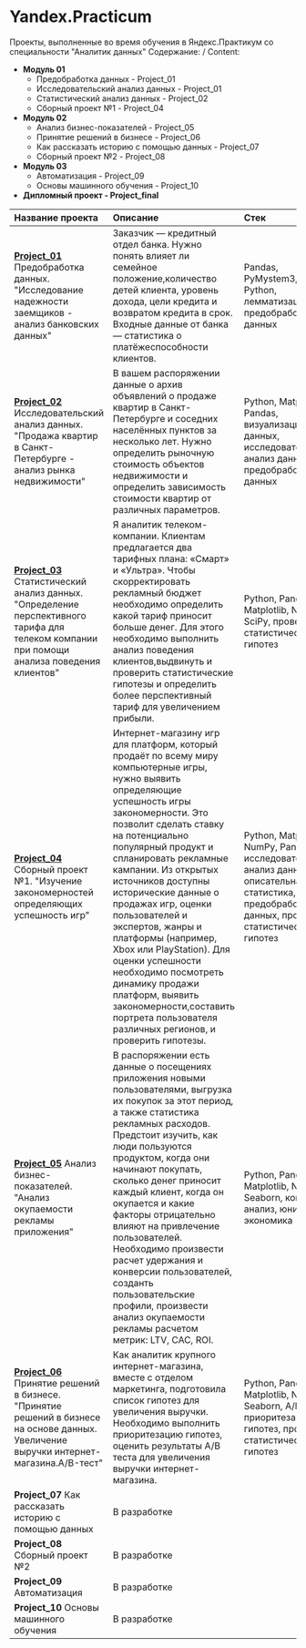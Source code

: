 # Yandex.Practicum
Проекты, выполненные во время обучения в Яндекс.Практикум со специальности "Аналитик данных"
Содержание: / Content:
- **Модуль 01**
  - Предобработка данных - Project_01
  - Исследовательский анализ данных - Project_01
  - Статистический анализ данных - Project_02
  - Сборный проект №1 - Project_04
- **Модуль 02**
  - Анализ бизнес-показателей - Project_05
  - Принятие решений в бизнесе - Project_06
  - Как рассказать историю с помощью данных - Project_07 
  - Сборный проект №2 - Project_08
- **Модуль 03**
  - Автоматизация - Project_09
  - Основы машинного обучения - Project_10
- **Дипломный проект - Project_final**


| Название проекта | Описание | Стек |
| :---------------------- | :---------------------- | :---------------------- |
| [**Project_01**](https://github.com/NatalyaP1991/Yandex.Practicum_NataliaP/tree/main/Проект_01) Предобработка данных. "Исследование надежности заемщиков - анализ банковских данных" | Заказчик — кредитный отдел банка. Нужно понять влияет ли семейное положение,количество детей клиента, уровень дохода, цели кредита и возвратом кредита в срок. Входные данные от банка — статистика о платёжеспособности клиентов.| Pandas, PyMystem3, Python, лемматизация, предобработка данных |
| [**Project_02**](https://github.com/NatalyaP1991/Yandex.Practicum_NataliaP/tree/main/Проект_02) Исследовательский анализ данных. "Продажа квартир в Санкт-Петербурге - анализ рынка недвижимости" | В вашем распоряжении данные о архив объявлений о продаже квартир в Санкт-Петербурге и соседних населённых пунктов за несколько лет. Нужно определить рыночную стоимость объектов недвижимости и определить зависимость стоимости квартир от различных параметров.| Python, Matplotlib, Pandas, визуализация данных, исследовательский анализ данных, предобработка данных|
| [**Project_03**](https://github.com/NatalyaP1991/Yandex.Practicum_NataliaP/tree/main/Проект_03) Статистический анализ данных. "Определение перспективного тарифа для телеком компании при помощи анализа поведения клиентов" | Я аналитик телеком-компании. Клиентам предлагается два тарифных плана: «Смарт» и «Ультра». Чтобы скорректировать рекламный бюджет необходимо определить какой тариф приносит больше денег. Для этого необходимо выполнить анализ поведения клиентов,выдвинуть и проверить статистические гипотезы и определить более перспективный тариф для увеличением прибыли.| Python, Pandas, Matplotlib, NumPy, SciPy, проверка статистических гипотез|
| [**Project_04**](https://github.com/NatalyaP1991/Yandex.Practicum_NataliaP/tree/main/Проект_04) Сборный проект №1. "Изучение закономерностей определяющих успешность игр" | Интернет-магазину игр для платформ, который продаёт по всему миру компьютерные игры, нужно выявить определяющие успешность игры закономерности. Это позволит сделать ставку на потенциально популярный продукт и спланировать рекламные кампании. Из открытых источников доступны исторические данные о продажах игр, оценки пользователей и экспертов, жанры и платформы (например, Xbox или PlayStation). Для оценки успешности необходимо посмотреть динамику продажи платформ, выявить закономерности,составить портрета пользователя различных регионов, и проверить гипотезы.| Python, Matplotlib, NumPy, Pandas, исследовательский анализ данных, описательная статистика, предобработка данных, проверка статистических гипотез|
| [**Project_05**](https://github.com/NatalyaP1991/Yandex.Practicum_NataliaP/tree/main/Проект_05) Анализ бизнес-показателей. "Анализ окупаемости рекламы приложения" | В распоряжении есть данные о посещениях приложения новыми пользователями, выгрузка их покупок за этот период, а также статистика рекламных расходов. Предстоит изучить, как люди пользуются продуктом, когда они начинают покупать, сколько денег приносит каждый клиент, когда он окупается и какие факторы отрицательно влияют на привлечение пользователей. Необходимо произвести расчет удержания и конверсии пользователей, созданть пользовательские профили, произвести анализ окупаемости рекламы расчетом метрик: LTV, CAC, ROI.| Python, Pandas, Matplotlib, NumPy, Seaborn, когортный анализ, юнит-экономика|
| [**Project_06**](https://github.com/NatalyaP1991/Yandex.Practicum_NataliaP/tree/main/Проект_06) Принятие решений в бизнесе. "Принятие решений в бизнесе на основе данных. Увеличение выручки интернет-магазина.A/B-тест" | Как аналитик крупного интернет-магазина, вместе с отделом маркетинга, подготовила список гипотез для увеличения выручки. Необходимо выполнить приоритезацию гипотез, оценить результаты A/B теста для увеличения выручки интернет-магазина.| Python, Pandas, Matplotlib, NumPy, Seaborn, A/B тест, приоритезация гипотез, проверка статистических гипотез|
| **Project_07** Как рассказать историю с помощью данных | В разработке | |
| **Project_08** Сборный проект №2 | В разработке | |
| **Project_09** Автоматизация | В разработке | |
| **Project_10** Основы машинного обучения | В разработке | |


